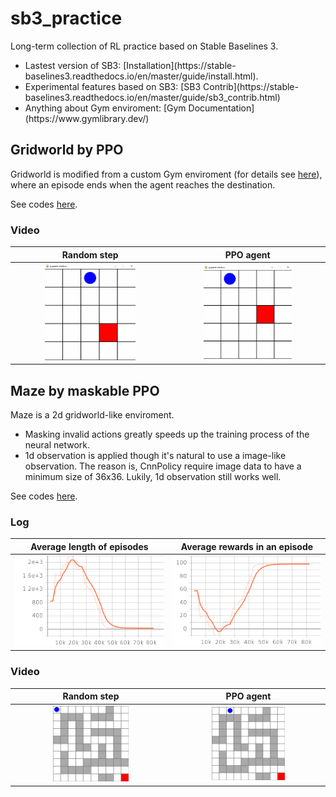 # sb3_practice
Long-term collection of RL practice based on Stable Baselines 3.

<ul>
<li>Lastest version of SB3: [Installation](https://stable-baselines3.readthedocs.io/en/master/guide/install.html).</li>
<li>Experimental features based on SB3: [SB3 Contrib](https://stable-baselines3.readthedocs.io/en/master/guide/sb3_contrib.html) </li>
<li>Anything about Gym enviroment: [Gym Documentation](https://www.gymlibrary.dev/) 
</ul>

## Gridworld by PPO
Gridworld is modified from a custom Gym enviroment (for details see [here](https://gymnasium.farama.org/tutorials/gymnasium_basics/environment_creation/)),
where an episode ends when the agent reaches the destination.

See codes [here](https://github.com/wwsyan/sb3_practice/tree/main/gridworld_ppo).

### Video
| Random step | PPO agent |
| :---------: | :---------: |
| <img src="images/gridworld_random.gif" width="60%" height="60%"> | <img src="images/gridworld_ppo.gif" width="60%" height="60%"> |

## Maze by maskable PPO
Maze is a 2d gridworld-like enviroment.
<ul>
<li>Masking invalid actions greatly speeds up the training process of the neural network. </li>
<li>1d observation is applied though it's natural to use a image-like observation.
The reason is, CnnPolicy require image data to have a minimum size of 36x36.
Lukily, 1d observation still works well. </li>
</ul>

See codes [here](https://github.com/wwsyan/sb3_practice/tree/main/maze_ppo).

### Log
| Average length of episodes | Average rewards in an episode |
| :---------: | :---------: |
| <img src="images/maze_ppo_ep_len_mean.png" width="100%" height="100%"> | <img src="images/maze_ppo_ep_rew_mean.png" width="100%" height="100%"> |

### Video
| Random step | PPO agent |
| :---------: | :---------: |
| <img src="images/maze_random.gif" width="50%" height="50%"> | <img src="images/maze_ppo.gif" width="50%" height="50%"> |









